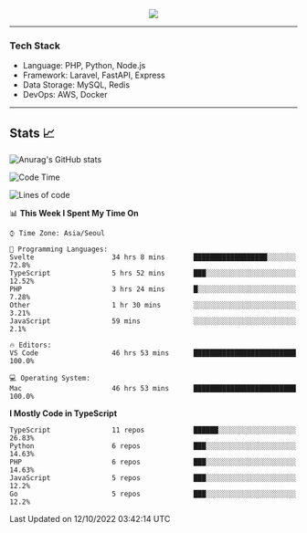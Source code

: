 <p align="center">
  <a href="https://github.com/jin-wk">
    <img src="https://hits.seeyoufarm.com/api/count/incr/badge.svg?url=https%3A%2F%2Fgithub.com%2Fjin-wk&count_bg=%23C83D75&title_bg=%23555555&icon=&icon_color=%23E7E7E7&title=Hits&edge_flat=false"/>
  </a>
</p>

---

### Tech Stack
  - Language: PHP, Python, Node.js
  - Framework: Laravel, FastAPI, Express
  - Data Storage: MySQL, Redis
  - DevOps: AWS, Docker

---

## Stats 📈
  
![Anurag's GitHub stats](https://github-readme-stats.vercel.app/api?username=jin-wk&show_icons=true&count_private=true&theme=dracula)


<!--START_SECTION:waka-->
![Code Time](http://img.shields.io/badge/Code%20Time-111%20hrs%2010%20mins-blue)

![Lines of code](https://img.shields.io/badge/From%20Hello%20World%20I%27ve%20Written-254%20Thousand%20lines%20of%20code-blue)

📊 **This Week I Spent My Time On** 

```text
⌚︎ Time Zone: Asia/Seoul

💬 Programming Languages: 
Svelte                   34 hrs 8 mins       ██████████████████░░░░░░░   72.8% 
TypeScript               5 hrs 52 mins       ███░░░░░░░░░░░░░░░░░░░░░░   12.52% 
PHP                      3 hrs 24 mins       █░░░░░░░░░░░░░░░░░░░░░░░░   7.28% 
Other                    1 hr 30 mins        ░░░░░░░░░░░░░░░░░░░░░░░░░   3.21% 
JavaScript               59 mins             ░░░░░░░░░░░░░░░░░░░░░░░░░   2.1%

🔥 Editors: 
VS Code                  46 hrs 53 mins      █████████████████████████   100.0%

💻 Operating System: 
Mac                      46 hrs 53 mins      █████████████████████████   100.0%

```

**I Mostly Code in TypeScript** 

```text
TypeScript               11 repos            ██████░░░░░░░░░░░░░░░░░░░   26.83% 
Python                   6 repos             ███░░░░░░░░░░░░░░░░░░░░░░   14.63% 
PHP                      6 repos             ███░░░░░░░░░░░░░░░░░░░░░░   14.63% 
JavaScript               5 repos             ███░░░░░░░░░░░░░░░░░░░░░░   12.2% 
Go                       5 repos             ███░░░░░░░░░░░░░░░░░░░░░░   12.2%

```



 Last Updated on 12/10/2022 03:42:14 UTC
<!--END_SECTION:waka-->